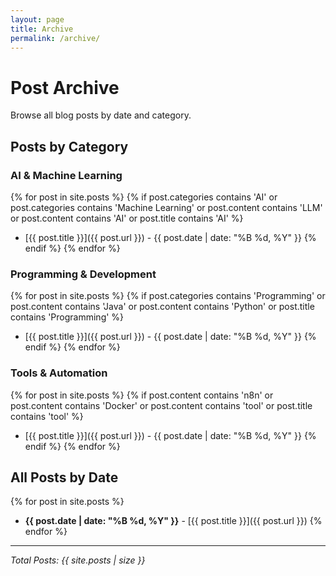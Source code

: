 ```yaml
---
layout: page
title: Archive
permalink: /archive/
---
```


# Post Archive

Browse all blog posts by date and category.

## Posts by Category

### AI & Machine Learning
{% for post in site.posts %}
  {% if post.categories contains 'AI' or post.categories contains 'Machine Learning' or post.content contains 'LLM' or post.content contains 'AI' or post.title contains 'AI' %}
- [{{ post.title }}]({{ post.url }}) - {{ post.date | date: "%B %d, %Y" }}
  {% endif %}
{% endfor %}

### Programming & Development
{% for post in site.posts %}
  {% if post.categories contains 'Programming' or post.content contains 'Java' or post.content contains 'Python' or post.title contains 'Programming' %}
- [{{ post.title }}]({{ post.url }}) - {{ post.date | date: "%B %d, %Y" }}
  {% endif %}
{% endfor %}

### Tools & Automation
{% for post in site.posts %}
  {% if post.content contains 'n8n' or post.content contains 'Docker' or post.content contains 'tool' or post.title contains 'tool' %}
- [{{ post.title }}]({{ post.url }}) - {{ post.date | date: "%B %d, %Y" }}
  {% endif %}
{% endfor %}

## All Posts by Date

{% for post in site.posts %}
- **{{ post.date | date: "%B %d, %Y" }}** - [{{ post.title }}]({{ post.url }})
{% endfor %}

---

*Total Posts: {{ site.posts | size }}*
